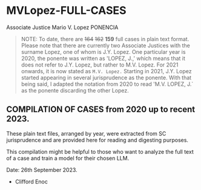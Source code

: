 # MVLopez-FULL-CASES
Associate Justice Mario V. Lopez PONENCIA

> NOTE: To date, there are ~~164~~ ~~162~~ **159** full cases in plain text format. Please note that there are currently two Associate Justices with the surname Lopez, one of whom is J.Y. Lopez.
> One particular year is 2020, the ponente was written as 'LOPEZ, J.,' which means that it does not refer to J.Y. Lopez, but rather to M.V. Lopez. For 2021 onwards, it is now stated as `M.V. Lopez.` Starting in 2021, J.Y. Lopez started appearing in several jurisprudence as the ponente. With that being said, I adapted the notation from 2020 to read 'M.V. LOPEZ, J.` as the ponente discarding the other Lopez.

## COMPILATION OF CASES from 2020 up to recent 2023.

These plain text files, arranged by year, were extracted from SC jurisprudence and are provided here for reading and digesting purposes.

This compilation might be helpful to those who want to analyze the full text of a case and train a model for their chosen LLM.

Date: 26th September 2023.

- Clifford Enoc

